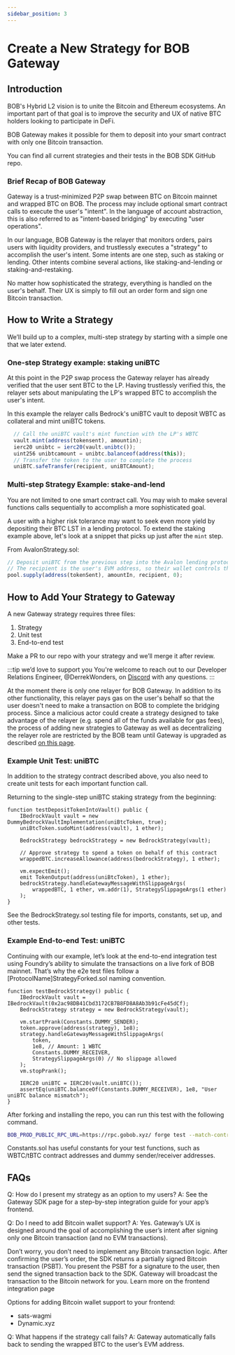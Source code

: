 ```yaml
---
sidebar_position: 3
---
```


# Create a New Strategy for BOB Gateway

## Introduction

BOB's Hybrid L2 vision is to unite the Bitcoin and Ethereum ecosystems. An important part of that goal is to improve the security and UX of native BTC holders looking to participate in DeFi.

BOB Gateway makes it possible for them to deposit into your smart contract with only one Bitcoin transaction.

You can find all current strategies and their tests in the BOB SDK GitHub repo.

### Brief Recap of BOB Gateway

Gateway is a trust-minimized P2P swap between BTC on Bitcoin mainnet and wrapped BTC on BOB. The process may include optional smart contract calls to execute the user's "intent". In the language of account abstraction, this is also referred to as "intent-based bridging" by executing "user operations".

In our language, BOB Gateway is the relayer that monitors orders, pairs users with liquidity providers, and trustlessly executes a "strategy" to accomplish the user's intent. Some intents are one step, such as staking or lending. Other intents combine several actions, like staking-and-lending or staking-and-restaking.

No matter how sophisticated the strategy, everything is handled on the user's behalf. Their UX is simply to fill out an order form and sign one Bitcoin transaction.

## How to Write a Strategy

We’ll build up to a complex, multi-step strategy by starting with a simple one that we later extend.

### One-step Strategy example: staking uniBTC

At this point in the P2P swap process the Gateway relayer has already verified that the user sent BTC to the LP. Having trustlessly verified this, the relayer sets about manipulating the LP's wrapped BTC to accomplish the user's intent.

In this example the relayer calls Bedrock's uniBTC vault to deposit WBTC as collateral and mint uniBTC tokens.

```typescript
  // Call the uniBTC vault's mint function with the LP's WBTC
  vault.mint(address(tokensent), amountin);
  ierc20 unibtc = ierc20(vault.unibtc());
  uint256 unibtcamount = unibtc.balanceof(address(this));
  // Transfer the token to the user to complete the process
  uniBTC.safeTransfer(recipient, uniBTCAmount);
```

### Multi-step Strategy Example: stake-and-lend

You are not limited to one smart contract call. You may wish to make several functions calls sequentially to accomplish a more sophisticated goal.

A user with a higher risk tolerance may want to seek even more yield by depositing their BTC LST in a lending protocol. To extend the staking example above, let's look at a snippet that picks up just after the `mint` step.

From AvalonStrategy.sol:

```typescript AvalonStrategy.sol
// Deposit uniBTC from the previous step into the Avalon lending protocol
// The recipient is the user's EVM address, so their wallet controls the output tokens
pool.supply(address(tokenSent), amountIn, recipient, 0);
```

## How to Add Your Strategy to Gateway

A new Gateway strategy requires three files:

<!--TODO: Add links to GitHub folders or Contract pages-->

1. Strategy
2. Unit test
3. End-to-end test

Make a PR to our repo with your strategy and we’ll merge it after review.

:::tip we’d love to support you
You're welcome to reach out to our Developer Relations Engineer, @DerrekWonders, on [Discord](https://discord.gg/gobob) with any questions.
:::

At the moment there is only one relayer for BOB Gateway. In addition to its other functionality, this relayer pays gas on the user's behalf so that the user doesn't need to make a transaction on BOB to complete the bridging process. Since a malicious actor could create a strategy designed to take advantage of the relayer (e.g. spend all of the funds available for gas fees), the process of adding new strategies to Gateway as well as decentralizing the relayer role are restricted by the BOB team until Gateway is upgraded as described [on this page](/learn/introduction/gateway/).

### Example Unit Test: uniBTC

In addition to the strategy contract described above, you also need to create unit tests for each important function call.

Returning to the single-step uniBTC staking strategy from the beginning:

```solidity BedrockStrategy.sol
function testDepositTokenIntoVault() public {
    IBedrockVault vault = new DummyBedrockVaultImplementation(uniBtcToken, true);
    uniBtcToken.sudoMint(address(vault), 1 ether);

    BedrockStrategy bedrockStrategy = new BedrockStrategy(vault);

    // Approve strategy to spend a token on behalf of this contract
    wrappedBTC.increaseAllowance(address(bedrockStrategy), 1 ether);

    vm.expectEmit();
    emit TokenOutput(address(uniBtcToken), 1 ether);
    bedrockStrategy.handleGatewayMessageWithSlippageArgs(
        wrappedBTC, 1 ether, vm.addr(1), StrategySlippageArgs(1 ether)
    );
}
```

<!--TODO: link to file or Contract-->

See the BedrockStrategy.sol testing file for imports, constants, set up, and other tests.

### Example End-to-end Test: uniBTC

Continuing with our example, let’s look at the end-to-end integration test using Foundry’s ability to simulate the transactions on a live fork of BOB mainnet. That’s why the e2e test files follow a [ProtocolName]StrategyForked.sol naming convention.

```solidity BedrockStrategyForked.sol
function testBedrockStrategy() public {
    IBedrockVault vault = IBedrockVault(0x2ac98DB41Cbd3172CB7B8FD8A8Ab3b91cFe45dCf);
    BedrockStrategy strategy = new BedrockStrategy(vault);

    vm.startPrank(Constants.DUMMY_SENDER);
    token.approve(address(strategy), 1e8);
    strategy.handleGatewayMessageWithSlippageArgs(
        token,
        1e8, // Amount: 1 WBTC
        Constants.DUMMY_RECEIVER,
        StrategySlippageArgs(0) // No slippage allowed
    );
    vm.stopPrank();

    IERC20 uniBTC = IERC20(vault.uniBTC());
    assertEq(uniBTC.balanceOf(Constants.DUMMY_RECEIVER), 1e8, "User uniBTC balance mismatch");
}
```

After forking and installing the repo, you can run this test with the following command.

```bash
BOB_PROD_PUBLIC_RPC_URL=https://rpc.gobob.xyz/ forge test --match-contract BedrockStrategyForked -vv
```

<!--TODO: link to file or Contract-->

Constants.sol has useful constants for your test functions, such as WBTC/tBTC contract addresses and dummy sender/receiver addresses.

## FAQs

Q: How do I present my strategy as an option to my users?
A: See the Gateway SDK page for a step-by-step integration guide for your app’s frontend.

Q: Do I need to add Bitcoin wallet support?
A: Yes. Gateway’s UX is designed around the goal of accomplishing the user’s intent after signing only one Bitcoin transaction (and no EVM transactions).

Don’t worry, you don’t need to implement any Bitcoin transaction logic. After confirming the user’s order, the SDK returns a partially signed Bitcoin transaction (PSBT). You present the PSBT for a signature to the user, then send the signed transaction back to the SDK. Gateway will broadcast the transaction to the Bitcoin network for you. Learn more on the frontend integration page

Options for adding Bitcoin wallet support to your frontend:

<!--TODO: add links-->

- sats-wagmi
- Dynamic.xyz

Q: What happens if the strategy call fails?
A: Gateway automatically falls back to sending the wrapped BTC to the user’s EVM address.
